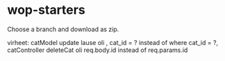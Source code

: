 # wop-starters

Choose a branch and download as zip.

virheet: catModel update lause oli , cat_id = ? instead of where cat_id = ?, catController deleteCat oli req.body.id instead of req.params.id

